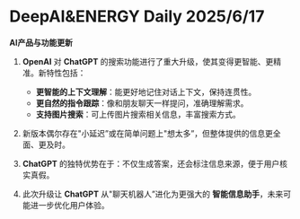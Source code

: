 # DeepAI&ENERGY Daily 2025/6/17

**AI产品与功能更新**  

1. **OpenAI** 对 **ChatGPT** 的搜索功能进行了重大升级，使其变得更智能、更精准。新特性包括：  
   - **更智能的上下文理解**：能更好地记住对话上下文，保持连贯性。  
   - **更自然的指令跟踪**：像和朋友聊天一样提问，准确理解需求。  
   - **支持图片搜索**：可上传图片搜索相关信息，丰富搜索方式。  

2. 新版本偶尔存在"小延迟”或在简单问题上"想太多”，但整体提供的信息更全面、更及时。  

3. **ChatGPT** 的独特优势在于：不仅生成答案，还会标注信息来源，便于用户核实真假。  

4. 此次升级让 **ChatGPT** 从"聊天机器人”进化为更强大的 **智能信息助手**，未来可能进一步优化用户体验。
